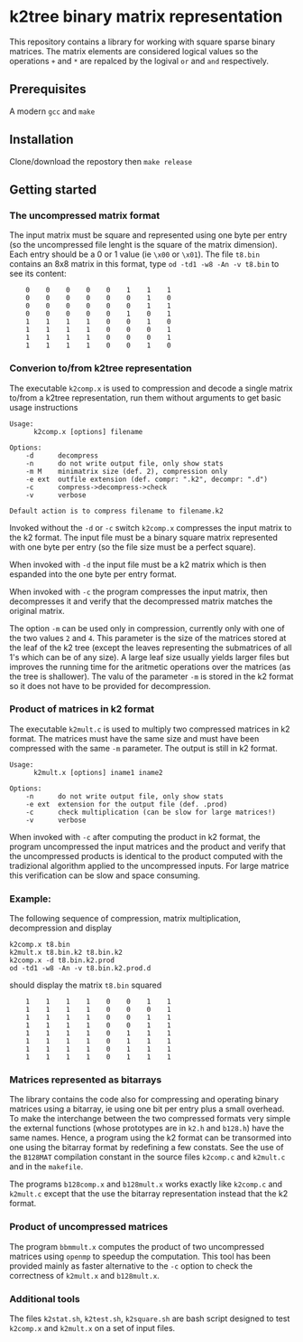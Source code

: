 # k2tree binary matrix representation


This repository contains a library for working with square sparse binary matrices. The matrix elements are considered logical values so the operations `+` and `*` are repalced by the logival `or` and `and`  respectively. 


## Prerequisites 

A modern `gcc` and `make`



## Installation 

Clone/download the repostory then `make release`



## Getting started


### The uncompressed matrix format


The input matrix must be square and represented using one byte per entry (so the uncompressed file lenght is the square of the matrix dimension). Each entry should be a 0 or 1 value (ie `\x00` or `\x01`). The file `t8.bin` contains an 8x8 matrix in this format, type `od -td1 -w8 -An -v t8.bin` to see its content:
```
    0    0    0    0    0    1    1    1
    0    0    0    0    0    0    1    0
    0    0    0    0    0    0    1    1
    0    0    0    0    0    1    0    1
    1    1    1    1    0    0    1    0
    1    1    1    1    0    0    0    1
    1    1    1    1    0    0    0    1
    1    1    1    1    0    0    1    0
```



### Converion to/from k2tree representation 


The executable `k2comp.x` is used to compression and decode a single matrix to/from a k2tree representation, run them without arguments to get basic usage instructions
```
Usage:
	  k2comp.x [options] filename

Options:
	-d      decompress
	-n      do not write output file, only show stats
	-m M    minimatrix size (def. 2), compression only
	-e ext  outfile extension (def. compr: ".k2", decompr: ".d")
	-c      compress->decompress->check
	-v      verbose

Default action is to compress filename to filename.k2
``` 


Invoked without the `-d` or `-c` switch `k2comp.x` compresses the input matrix to the k2 format. 
The input file must be a binary square matrix represented with one byte per entry (so the file size must be a perfect square). 

When invoked with `-d` the input file must be a k2 matrix which is then espanded into the one byte per entry format. 

When invoked with `-c` the program compresses the input matrix, then decompresses it and verify that the decompressed matrix matches the original matrix. 


The option `-m` can be used only in compression, currently only with one of the two values `2` and `4`. This parameter is the size of the matrices stored at the leaf of the k2 tree (except the leaves representing the submatrices of all 1's which can be of any size). A large leaf size usually yields larger files but improves the running time for the aritmetic operations over the matrices (as the tree is shallower). The valu of the parameter `-m` is stored in the k2 format so it does not have to be provided for decompression.


### Product of matrices in k2 format

The executable `k2mult.c` is used to multiply two compressed matrices in k2 format. The matrices must have the same size and must have been compressed with the same `-m` parameter. The output is still in k2 format.

```
Usage:
	  k2mult.x [options] iname1 iname2

Options:
	-n      do not write output file, only show stats
	-e ext  extension for the output file (def. .prod)
	-c      check multiplication (can be slow for large matrices!)
	-v      verbose

```
When invoked with `-c` after computing the product in k2 format, the program uncompressed the input matrices and the product and verify that the uncompressed products is identical to the product computed with the tradizional algorithm applied to the uncompressed inputs. For large matrice this verification can be slow and space consuming.   


### Example:

The following sequence of compression, matrix multiplication, decompression and display
```
k2comp.x t8.bin
k2mult.x t8.bin.k2 t8.bin.k2
k2comp.x -d t8.bin.k2.prod
od -td1 -w8 -An -v t8.bin.k2.prod.d
```
should display the matrix `t8.bin` squared
```
    1    1    1    1    0    0    1    1
    1    1    1    1    0    0    0    1
    1    1    1    1    0    0    1    1
    1    1    1    1    0    0    1    1
    1    1    1    1    0    1    1    1
    1    1    1    1    0    1    1    1
    1    1    1    1    0    1    1    1
    1    1    1    1    0    1    1    1
```


### Matrices represented as bitarrays

The library contains the code also for compressing and operating binary matrices using a bitarray, ie using one bit per entry plus a small overhead. To make the interchange between the two compressed formats very simple the external functions (whose prototypes are in `k2.h` and `b128.h`) have the same names. Hence, a program using the k2 format can be transormed into one using the bitarray format by redefining a few constats. See the use of the `B128MAT` compilation constant in the source files `k2comp.c` and `k2mult.c` and in the `makefile`.

The programs `b128comp.x` and `b128mult.x` works exactly like  `k2comp.c` and `k2mult.c` except that the use the bitarray representation instead that the k2 format. 


### Product of uncompressed matrices

The program `bbmmult.x` computes the product of two uncompressed matrices using `openmp` to speedup the computation. This tool has been provided mainly as faster alternative to the `-c` option to check the correctness of `k2mult.x` and `b128mult.x`.



### Additional tools 

The files `k2stat.sh`, `k2test.sh`, `k2square.sh` are bash script designed to test `k2comp.x` and `k2mult.x` on a set of input files.  
